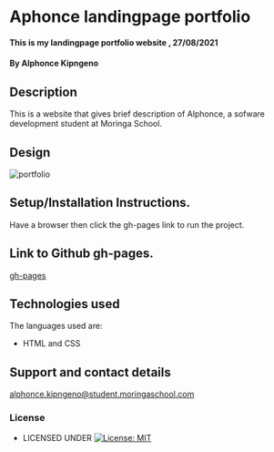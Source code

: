 # Aphonce landingpage portfolio
#### This is my landingpage portfolio website  , 27/08/2021
#### By **Alphonce Kipngeno**
## Description
This is a website that gives brief description of Alphonce, a sofware development student at Moringa School.
## Design
![portfolio](https://user-images.githubusercontent.com/87495436/131219045-39da873c-abd0-4310-8993-b5e76878f6f5.png)
## Setup/Installation Instructions.
Have a browser then click the gh-pages link to run the project.
## Link to Github gh-pages.
[gh-pages](https://kips-alih.github.io/alphonce-landingpage-portfolio/)
## Technologies used
The languages used are:
* HTML and CSS
## Support and contact details
 alphonce.kipngeno@student.moringaschool.com
### License
* LICENSED UNDER  [![License: MIT](https://img.shields.io/badge/License-MIT-yellow.svg)](License)
